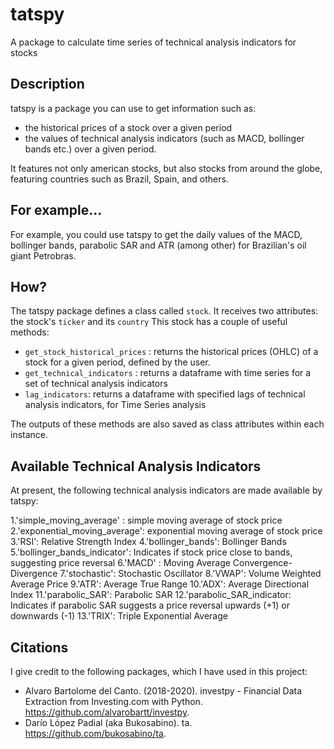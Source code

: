 # tatspy
A package to calculate time series of technical analysis indicators for stocks

## Description

tatspy is a package you can use to get information such as:
* the historical prices of a stock over a given period
* the values of technical analysis indicators (such as MACD, bollinger bands etc.) over a given period.

It features not only american stocks, but also stocks from around the globe, featuring countries such as Brazil, Spain, and others.

## For example...

For example, you could use tatspy to get the daily values of the MACD, bollinger bands, parabolic SAR and ATR (among other) for Brazilian's oil giant Petrobras.

## How?

The tatspy package defines a class called `stock`.
It receives two attributes: the stock's `ticker` and its `country`
This stock has a couple of useful methods:

* `get_stock_historical_prices` : returns the historical prices (OHLC) of a stock for a given period, defined by the user.
* `get_technical_indicators` : returns a dataframe with time series for a set of technical analysis indicators
* `lag_indicators`: returns a dataframe with specified lags of technical analysis indicators, for Time Series analysis

The outputs of these methods are also saved as class attributes within each instance.

## Available Technical Analysis Indicators

At present, the following technical analysis indicators are made available by tatspy:

1.'simple_moving_average' : simple moving average of stock price
2.'exponential_moving_average': exponential moving average of stock price
3.'RSI': Relative Strength Index
4.'bollinger_bands': Bollinger Bands
5.'bollinger_bands_indicator': Indicates if stock price close to bands, suggesting price reversal
6.'MACD' : Moving Average Convergence-Divergence
7.'stochastic': Stochastic Oscillator
8.'VWAP': Volume Weighted Average Price
9.'ATR': Average True Range
10.'ADX': Average Directional Index
11.'parabolic_SAR': Parabolic SAR
12.'parabolic_SAR_indicator: Indicates if parabolic SAR suggests a price reversal upwards (+1) or downwards (-1)
13.'TRIX': Triple Exponential Average

## Citations

I give credit to the following packages, which I have used in this project:

* Alvaro Bartolome del Canto. (2018-2020). investpy - Financial Data Extraction from Investing.com with Python. https://github.com/alvarobartt/investpy.
* Darío López Padial (aka Bukosabino). ta. https://github.com/bukosabino/ta.

